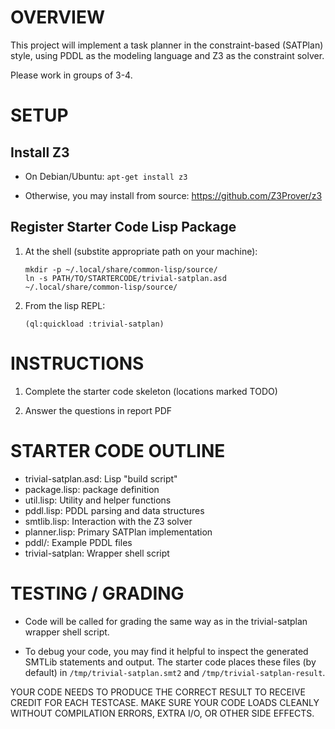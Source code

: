OVERVIEW
========

This project will implement a task planner in the constraint-based
(SATPlan) style, using PDDL as the modeling language and Z3 as the
constraint solver.

Please work in groups of 3-4.


SETUP
=====

Install Z3
----------

* On Debian/Ubuntu: `apt-get install z3`

* Otherwise, you may install from source:
  https://github.com/Z3Prover/z3


Register Starter Code Lisp Package
----------------------------------

1. At the shell (substite appropriate path on your machine):

       mkdir -p ~/.local/share/common-lisp/source/
       ln -s PATH/TO/STARTERCODE/trivial-satplan.asd  ~/.local/share/common-lisp/source/

2. From the lisp REPL:

       (ql:quickload :trivial-satplan)


INSTRUCTIONS
============

1. Complete the starter code skeleton (locations marked TODO)

2. Answer the questions in report PDF


STARTER CODE OUTLINE
====================

* trivial-satplan.asd: Lisp "build script"
* package.lisp: package definition
* util.lisp: Utility and helper functions
* pddl.lisp: PDDL parsing and data structures
* smtlib.lisp: Interaction with the Z3 solver
* planner.lisp: Primary SATPlan implementation
* pddl/: Example PDDL files
* trivial-satplan: Wrapper shell script


TESTING / GRADING
=================

* Code will be called for grading the same way as in the
  trivial-satplan wrapper shell script.

* To debug your code, you may find it helpful to inspect the generated
  SMTLib statements and output.  The starter code places these files
  (by default) in `/tmp/trivial-satplan.smt2` and
  `/tmp/trivial-satplan-result`.

YOUR CODE NEEDS TO PRODUCE THE CORRECT RESULT TO RECEIVE CREDIT FOR
EACH TESTCASE. MAKE SURE YOUR CODE LOADS CLEANLY WITHOUT COMPILATION
ERRORS, EXTRA I/O, OR OTHER SIDE EFFECTS.
